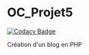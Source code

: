 # OC_Projet5

[![Codacy Badge](https://api.codacy.com/project/badge/Grade/712dcda1979a4d1d8195132f2010235a)](https://app.codacy.com/manual/Gregory2911/OC_Projet5?utm_source=github.com&utm_medium=referral&utm_content=Gregory2911/OC_Projet5&utm_campaign=Badge_Grade_Settings)

Création d'un blog en PHP
